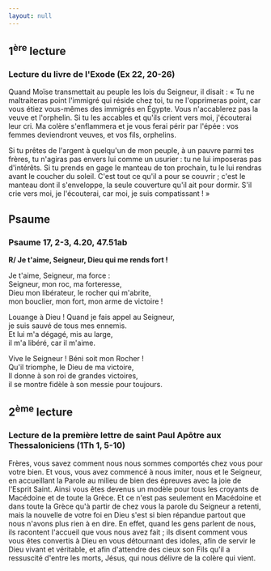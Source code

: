 ```yaml
---
layout: null
---
```

## 1<sup>ère</sup> lecture

### Lecture du livre de l'Exode (Ex 22, 20-26)

Quand Moïse transmettait au peuple les lois du Seigneur, il disait : « Tu ne maltraiteras point l'immigré qui réside chez toi, tu ne l'opprimeras point, car vous étiez vous-mêmes des immigrés en Égypte. Vous n'accablerez pas la veuve et l'orphelin. Si tu les accables et qu'ils crient vers moi, j'écouterai leur cri. Ma colère s'enflammera et je vous ferai périr par l'épée : vos femmes deviendront veuves, et vos fils, orphelins.

Si tu prêtes de l'argent à quelqu'un de mon peuple, à un pauvre parmi tes frères, tu n'agiras pas envers lui comme un usurier : tu ne lui imposeras pas d'intérêts. Si tu prends en gage le manteau de ton prochain, tu le lui rendras avant le coucher du soleil. C'est tout ce qu'il a pour se couvrir ; c'est le manteau dont il s'enveloppe, la seule couverture qu'il ait pour dormir. S'il crie vers moi, je l'écouterai, car moi, je suis compatissant ! »

## Psaume

### Psaume 17, 2-3, 4.20, 47.51ab

**R/ Je t'aime, Seigneur, Dieu qui me rends fort !**

Je t'aime, Seigneur, ma force :  
Seigneur, mon roc, ma forteresse,  
Dieu mon libérateur, le rocher qui m'abrite,  
mon bouclier, mon fort, mon arme de victoire !  

Louange à Dieu ! Quand je fais appel au Seigneur,  
je suis sauvé de tous mes ennemis.  
Et lui m'a dégagé, mis au large,  
il m'a libéré, car il m'aime.  

Vive le Seigneur ! Béni soit mon Rocher !  
Qu'il triomphe, le Dieu de ma victoire,  
Il donne à son roi de grandes victoires,  
il se montre fidèle à son messie pour toujours.

## 2<sup>ème</sup> lecture

### Lecture de la première lettre de saint Paul Apôtre aux Thessaloniciens (1Th 1, 5-10)

Frères, vous savez comment nous nous sommes comportés chez vous pour votre bien. Et vous, vous avez commencé à nous imiter, nous et le Seigneur, en accueillant la Parole au milieu de bien des épreuves avec la joie de l'Esprit Saint. Ainsi vous êtes devenus un modèle pour tous les croyants de Macédoine et de toute la Grèce. Et ce n'est pas seulement en Macédoine et dans toute la Grèce qu'à partir de chez vous la parole du Seigneur a retenti, mais la nouvelle de votre foi en Dieu s'est si bien répandue partout que nous n'avons plus rien à en dire. En effet, quand les gens parlent de nous, ils racontent l'accueil que vous nous avez fait ; ils disent comment vous vous êtes convertis à Dieu en vous détournant des idoles, afin de servir le Dieu vivant et véritable, et afin d'attendre des cieux son Fils qu'il a ressuscité d'entre les morts, Jésus, qui nous délivre de la colère qui vient.
